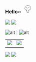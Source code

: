 ### Hello~ <img src="https://github.com/jongnan/jongnan/blob/master/dance.gif" width=30px/> 

<img src="https://github-readme-stats.vercel.app/api?username=jongnan&show_icons=true&theme=radical" width="48%" />
<img src="https://github-readme-stats.vercel.app/api/top-langs/?username=jongnan&layout=compact" width="44%" />

![alt](https://github-readme-stats.vercel.app/api?username=jongnan&show_icons=true&theme=radical) | ![alt](https://github-readme-stats.vercel.app/api/top-langs/?username=jongnan&layout=compact)

<table><tr>
<td> <img src="https://github-readme-stats.vercel.app/api?username=jongnan&show_icons=true&theme=radical" style="width: 52%;"/> </td>
<td> <img src="https://github-readme-stats.vercel.app/api/top-langs/?username=jongnan&layout=compact" style="width: 48%;"/> </td>
</tr></table>

![](https://github-readme-stats.vercel.app/api?username=jongnan&show_icons=true&theme=radical) ![](https://github-readme-stats.vercel.app/api/top-langs/?username=jongnan&layout=compact)
